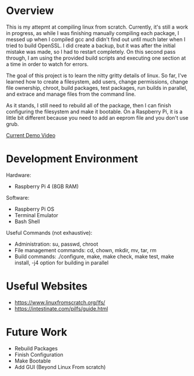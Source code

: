 # Overview

This is my attepmt at compiling linux from scratch. Currently, it's still a work in progress, as while I was finishing manually compiling each package,
I messed up when I compiled gcc and didn't find out until much later when I tried to build OpenSSL. I did create a backup, but it was after the initial
mistake was made, so I had to restart completely. On this second pass through, I am using the provided build scripts and executing one section at a time
in order to watch for errors.

The goal of this project is to learn the nitty gritty details of linux. So far, I've learned how to create a filesystem, add users, change permissions, change file
ownership, chroot, build packages, test packages, run builds in parallel, and extrace and manage files from the command line. 

As it stands, I still need to rebuild all of the package, then I can finish configuring the filesystem and make it bootable. On a Raspberry Pi, it is a little bit
different because you need to add an eeprom file and you don't use grub.


[Current Demo Video](https://youtu.be/R5spLRaFxxY)

# Development Environment

Hardware:
- Raspberry Pi 4 (8GB RAM)

Software:
- Raspberry Pi OS
- Terminal Emulator
- Bash Shell

Useful Commands (not exhaustive):
- Administration: su, passwd, chroot
- File management commands: cd, chown, mkdir, mv, tar, rm
- Build commands: ./configure, make, make check, make test, make install, -j4 option for building in parallel

# Useful Websites

- https://www.linuxfromscratch.org/lfs/
- https://intestinate.com/pilfs/guide.html

# Future Work

- Rebuild Packages
- Finish Configuration
- Make Bootable
- Add GUI (Beyond Linux From scratch)
